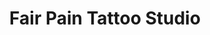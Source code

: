 ---
title: "Fair Pain Tattoo Studio"
url: /schloss-holte-stukenbrock/fair-pain-tattoo-studio/
shop: Tattoo
---